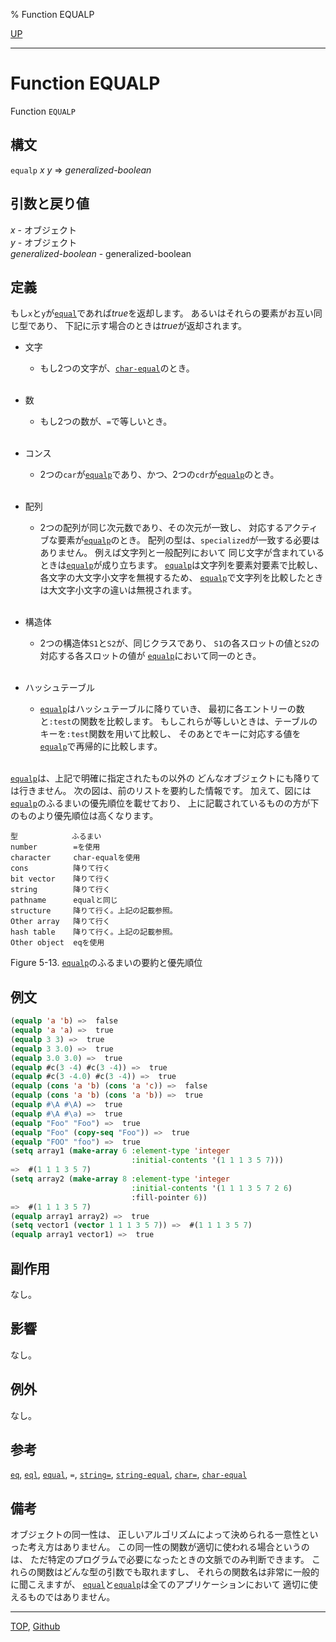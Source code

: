 % Function EQUALP

[UP](5.3.html)  

---

# Function **EQUALP**


Function `EQUALP`


## 構文

`equalp` *x* *y* => *generalized-boolean*


## 引数と戻り値

*x* - オブジェクト  
*y* - オブジェクト  
*generalized-boolean* - generalized-boolean


## 定義

もし`x`と`y`が[`equal`](5.3.equal.html)であれば*true*を返却します。
あるいはそれらの要素がお互い同じ型であり、
下記に示す場合のときは*true*が返却されます。

- 文字
  - もし2つの文字が、[`char-equal`](13.2.char-equal.html)のとき。
    <br><br>

- 数
  - もし2つの数が、`=`で等しいとき。
    <br><br>

- コンス
  - 2つの`car`が[`equalp`](5.3.equalp.html)であり、かつ、2つの`cdr`が[`equalp`](5.3.equalp.html)のとき。
    <br><br>

- 配列
  - 2つの配列が同じ次元数であり、その次元が一致し、
    対応するアクティブな要素が[`equalp`](5.3.equalp.html)のとき。
    配列の型は、`specialized`が一致する必要はありません。
    例えば文字列と一般配列において
    同じ文字が含まれているときは[`equalp`](5.3.equalp.html)が成り立ちます。
    [`equalp`](5.3.equalp.html)は文字列を要素対要素で比較し、
    各文字の大文字小文字を無視するため、
    [`equalp`](5.3.equalp.html)で文字列を比較したときは大文字小文字の違いは無視されます。
    <br><br>

- 構造体
  - 2つの構造体`S1`と`S2`が、同じクラスであり、
    `S1`の各スロットの値と`S2`の対応する各スロットの値が
    [`equalp`](5.3.equalp.html)において同一のとき。
    <br><br>

- ハッシュテーブル
  - [`equalp`](5.3.equalp.html)はハッシュテーブルに降りていき、
    最初に各エントリーの数と`:test`の関数を比較します。
    もしこれらが等しいときは、テーブルのキーを`:test`関数を用いて比較し、
    そのあとでキーに対応する値を[`equalp`](5.3.equalp.html)で再帰的に比較します。
    <br><br>

[`equalp`](5.3.equalp.html)は、上記で明確に指定されたもの以外の
どんなオブジェクトにも降りては行きません。
次の図は、前のリストを要約した情報です。
加えて、図には[`equalp`](5.3.equalp.html)のふるまいの優先順位を載せており、
上に記載されているものの方が下のものより優先順位は高くなります。

```
型            ふるまい
number        =を使用
character     char-equalを使用
cons          降りて行く
bit vector    降りて行く
string        降りて行く
pathname      equalと同じ
structure     降りて行く。上記の記載参照。
Other array   降りて行く
hash table    降りて行く。上記の記載参照。
Other object  eqを使用
```

Figure 5-13. [`equalp`](5.3.equalp.html)のふるまいの要約と優先順位


## 例文

```lisp
(equalp 'a 'b) =>  false
(equalp 'a 'a) =>  true
(equalp 3 3) =>  true
(equalp 3 3.0) =>  true
(equalp 3.0 3.0) =>  true
(equalp #c(3 -4) #c(3 -4)) =>  true
(equalp #c(3 -4.0) #c(3 -4)) =>  true
(equalp (cons 'a 'b) (cons 'a 'c)) =>  false
(equalp (cons 'a 'b) (cons 'a 'b)) =>  true
(equalp #\A #\A) =>  true
(equalp #\A #\a) =>  true
(equalp "Foo" "Foo") =>  true
(equalp "Foo" (copy-seq "Foo")) =>  true
(equalp "FOO" "foo") =>  true
(setq array1 (make-array 6 :element-type 'integer
                           :initial-contents '(1 1 1 3 5 7))) 
=>  #(1 1 1 3 5 7)
(setq array2 (make-array 8 :element-type 'integer
                           :initial-contents '(1 1 1 3 5 7 2 6)
                           :fill-pointer 6))
=>  #(1 1 1 3 5 7)
(equalp array1 array2) =>  true
(setq vector1 (vector 1 1 1 3 5 7)) =>  #(1 1 1 3 5 7)
(equalp array1 vector1) =>  true 
```


## 副作用

なし。


## 影響

なし。


## 例外

なし。


## 参考

[`eq`](5.3.eq.html),
[`eql`](5.3.eql-function.html),
[`equal`](5.3.equal.html),
`=`,
[`string=`](16.2.string-equal.html),
[`string-equal`](16.2.string-equal.html),
[`char=`](13.2.char-equal.html),
[`char-equal`](13.2.char-equal.html)


## 備考

オブジェクトの同一性は、
正しいアルゴリズムによって決められる一意性といった考え方はありません。
この同一性の関数が適切に使われる場合というのは、
ただ特定のプログラムで必要になったときの文脈でのみ判断できます。
これらの関数はどんな型の引数でも取れますし、
それらの関数名は非常に一般的に聞こえますが、
[`equal`](5.3.equal.html)と[`equalp`](5.3.equalp.html)は全てのアプリケーションにおいて
適切に使えるものではありません。


---
[TOP](index.html),  [Github](https://github.com/nptcl/npt-japanese)

